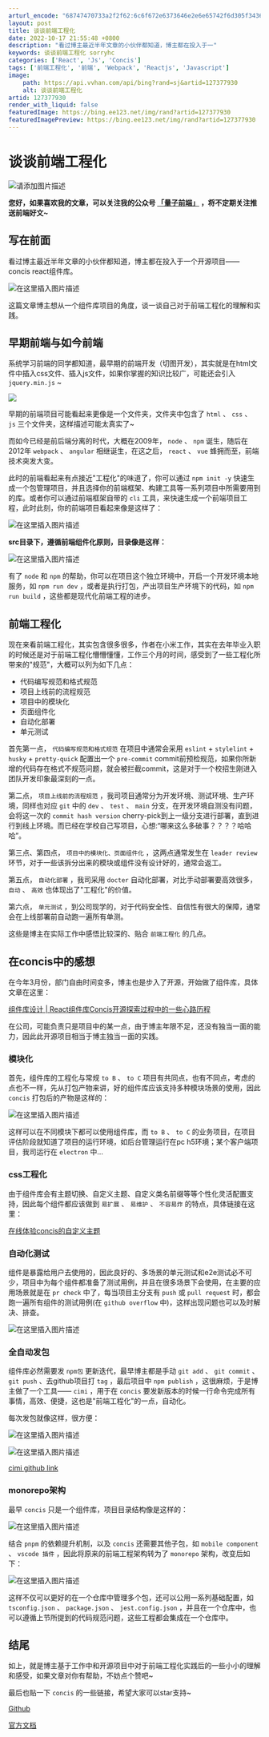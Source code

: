 ```yaml
---
arturl_encode: "68747470733a2f2f62:6c6f672e6373646e2e6e65742f6d305f34363939353836342f:61727469636c652f64657461696c732f313237333737393330"
layout: post
title: 谈谈前端工程化
date: 2022-10-17 21:55:48 +0800
description: "看过博主最近半年文章的小伙伴都知道，博主都在投入于一"
keywords: 谈谈前端工程化 sorryhc
categories: ['React', 'Js', 'Concis']
tags: ['前端工程化', '前端', 'Webpack', 'Reactjs', 'Javascript']
image:
    path: https://api.vvhan.com/api/bing?rand=sj&artid=127377930
    alt: 谈谈前端工程化
artid: 127377930
render_with_liquid: false
featuredImage: https://bing.ee123.net/img/rand?artid=127377930
featuredImagePreview: https://bing.ee123.net/img/rand?artid=127377930
---
```


# 谈谈前端工程化

![请添加图片描述](https://i-blog.csdnimg.cn/blog_migrate/7f12b6215248dcd082c909c27cc7c7a0.webp?x-image-process=image/format,png)

**您好，如果喜欢我的文章，可以关注我的公众号
[「量子前端」](https://mp.weixin.qq.com/s?__biz=Mzg4NTk4MjI3NA==&mid=2247483762&idx=1&sn=ec6dc22adeadad8b58cf67c4f3457275&chksm=cfa1d45ff8d65d4937bd7c3076642b1f57691b226a9c6b453a729b014939c7709cf6a4845eb3&token=1905047246&lang=zh_CN#rd)
，将不定期关注推送前端好文~**

## 写在前面

看过博主最近半年文章的小伙伴都知道，博主都在投入于一个开源项目——concis react组件库。

![在这里插入图片描述](https://i-blog.csdnimg.cn/blog_migrate/3c68a66848f8c12ecf3451f11dafe685.png)

这篇文章博主想从一个组件库项目的角度，谈一谈自己对于前端工程化的理解和实践。

## 早期前端与如今前端

系统学习前端的同学都知道，最早期的前端开发（切图开发），其实就是在html文件中插入css文件、插入js文件，如果你掌握的知识比较广，可能还会引入
`jquery.min.js`
~

![](https://p9-juejin.byteimg.com/tos-cn-i-k3u1fbpfcp/061a80df7d244386844542c3bd708c7c~tplv-k3u1fbpfcp-watermark.image?)

早期的前端项目可能看起来更像是一个文件夹，文件夹中包含了
`html`
、
`css`
、
`js`
三个文件夹，这样描述可能太真实了~

而如今已经是前后端分离的时代，大概在2009年，
`node`
、
`npm`
诞生，随后在2012年
`webpack`
、
`angular`
相继诞生，在这之后，
`react`
、
`vue`
蜂拥而至，前端技术突发大变。

此时的前端看起来有点接近"工程化"的味道了，你可以通过
`npm init -y`
快速生成一个包管理项目，并且选择你的前端框架、构建工具等一系列项目中所需要用到的库。或者你可以通过前端框架自带的
`cli`
工具，来快速生成一个前端项目工程，此时此刻，你的前端项目看起来像是这样了：

![在这里插入图片描述](https://i-blog.csdnimg.cn/blog_migrate/07ddd37394a73fc70ca49a430a7a93ad.png)

**src目录下，遵循前端组件化原则，目录像是这样：**

![在这里插入图片描述](https://i-blog.csdnimg.cn/blog_migrate/24121ea1b34316ecca7333b83511f747.png)

有了
`node`
和
`npm`
的帮助，你可以在项目这个独立环境中，开启一个开发环境本地服务，如
`npm run dev`
，或者是执行打包，产出项目生产环境下的代码，如
`npm run build`
，这些都是现代化前端工程的进步。

## 前端工程化

现在来看前端工程化，其实包含很多很多，作者在小米工作，其实在去年毕业入职的时候还是对于前端工程化懵懵懂懂，工作三个月的时间，感受到了一些工程化所带来的"规范"，大概可以列为如下几点：

* 代码编写规范和格式规范
* 项目上线前的流程规范
* 项目中的模块化
* 页面组件化
* 自动化部署
* 单元测试

首先第一点，
`代码编写规范和格式规范`
在项目中通常会采用
`eslint`
+
`stylelint`
+
`husky`
+
`pretty-quick`
配置出一个
`pre-commit`
commit前预检规范，如果你所新增的代码存在格式不规范问题，就会被拦截commit，这是对于一个校招生刚进入团队开发印象最深刻的一点。

第二点，
`项目上线前的流程规范`
，我司项目通常分为开发环境、测试环境、生产环境，同样也对应
`git`
中的
`dev`
、
`test`
、
`main`
分支，在开发环境自测没有问题，会将这一次的
`commit hash version`
cherry-pick到上一级分支进行部署，直到进行到线上环境。而已经在学校自己写项目，心想:“哪来这么多破事？？？？哈哈哈”。

第三点、第四点，
`项目中的模块化、页面组件化`
，这两点通常发生在
`leader review`
环节，对于一些该拆分出来的模块或组件没有设计好的，通常会返工。

第五点，
`自动化部署`
，我司采用
`docter`
自动化部署，对比手动部署要高效很多，
`自动`
、
`高效`
也体现出了"工程化"的价值。

第六点，
`单元测试`
，到公司现学的，对于代码安全性、自信性有很大的保障，通常会在上线部署前自动跑一遍所有单测。

这些是博主在实际工作中感悟比较深的、贴合
`前端工程化`
的几点。

## 在concis中的感想

在今年3月份，部门自由时间变多，博主也是步入了开源，开始做了组件库，具体文章在这里：

[组件库设计 | React组件库Concis开源探索过程中的一些心路历程](https://juejin.cn/post/7125132869411799071)

在公司，可能负责只是项目中的某一点，由于博主年限不足，还没有独当一面的能力，因此此开源项目相当于博主独当一面的实践。

### 模块化

首先，组件库的工程化与常规
`to B`
、
`to C`
项目有共同点，也有不同点，考虑的点也不一样，先从打包产物来讲，好的组件库应该支持多种模块场景的使用，因此
`concis`
打包后的产物是这样的：

![在这里插入图片描述](https://i-blog.csdnimg.cn/blog_migrate/ba9be948388152761b30405ab527f638.png)

这样可以在不同模块下都可以使用组件库，而
`to B`
、
`to C`
的业务项目，在项目评估阶段就知道了项目的运行环境，如后台管理运行在pc h5环境；某个客户端项目，我司运行在
`electron`
中…

### css工程化

由于组件库会有主题切换、自定义主题、自定义类名前缀等等个性化灵活配置支持，因此每个组件都应该做到
`易扩展`
、
`易维护`
、
`不容易炸`
的特点，具体链接在这里：

[在线体验concis的自定义主题](http://concis.org.cn/#/zh-CN/guide/wtheme)

### 自动化测试

组件是暴露给用户去使用的，因此良好的、多场景的单元测试和e2e测试必不可少，项目中为每个组件都准备了测试用例，并且在很多场景下会使用，在主要的应用场景就是在
`pr check`
中了，每当项目主分支有
`push`
或
`pull request`
时，都会跑一遍所有组件的测试用例(在
`github overflow`
中)，这样出现问题也可以及时解决、排查。

![在这里插入图片描述](https://i-blog.csdnimg.cn/blog_migrate/fd677b864c2c09211921470afb5b5b97.png)

### 全自动发包

组件库必然需要发
`npm包`
更新迭代，最早博主都是手动
`git add`
、
`git commit`
、
`git push`
、去github项目打
`tag`
，最后项目中
`npm publish`
，这很麻烦，于是博主做了一个工具——
`cimi`
，用于在
`concis`
要发新版本的时候一行命令完成所有事情，高效、便捷，这也是"前端工程化"的一点，自动化。

每次发包就像这样，很方便：

![在这里插入图片描述](https://i-blog.csdnimg.cn/blog_migrate/6d00d5919d892543c0531886b7f76c0f.png)

![在这里插入图片描述](https://i-blog.csdnimg.cn/blog_migrate/71f4617f2b510e199d4cfb1d91255478.png)

[cimi github link](https://github.com/fengxinhhh/Cimi)

### monorepo架构

最早
`concis`
只是一个组件库，项目目录结构像是这样的：

![在这里插入图片描述](https://i-blog.csdnimg.cn/blog_migrate/aa2ebe5af4ac44409c60df58fc7a4024.png)

结合
`pnpm`
的依赖提升机制，以及
`concis`
还需要其他子包，如
`mobile component`
、
`vscode 插件`
，因此将原来的前端工程架构转为了
`monorepo`
架构，改变后如下：

![在这里插入图片描述](https://i-blog.csdnimg.cn/blog_migrate/18811426e614d072840cc8788553323f.png)

这样不仅可以更好的在一个仓库中管理多个包，还可以公用一系列基础配置，如
`tsconfig.json`
、
`package.json`
、
`jest.config.json`
，并且在一个仓库中，也可以遵循上节所提到的代码规范问题，这些工程都会集成在一个仓库中。

## 结尾

如上，就是博主基于工作中和开源项目中对于前端工程化实践后的一些小小的理解和感受，如果文章对你有帮助，不妨点个赞吧~

最后也贴一下
`concis`
的一些链接，希望大家可以star支持~

[Github](https://github.com/fengxinhhh/Concis)

[官方文档](http://concis.org.cn/)